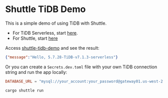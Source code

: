 # Shuttle TiDB Demo

This is a simple demo of using TiDB with Shuttle.

- For TiDB Serverless, start [here](https://tidb.cloud). 
- For Shuttle, start [here](https://docs.shuttle.rs/getting-started/installation)


Access [shuttle-tidb-demo](https://shuttle-tidb-demo.shuttleapp.rs/) and see the result:

```json
{"message":"Hello, 5.7.28-TiDB-v7.1.3-serverless"}
```

Or you can create a `Secrets.dev.toml` file with your own TiDB connection string and run the app locally:

```toml
DATABASE_URL = "mysql://your_account:your_password@gateway01.us-west-2.prod.aws.tidbcloud.com:4000/test"
```

```bash
cargo shuttle run
```